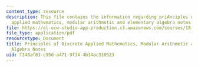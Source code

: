 ```yaml
---
content_type: resource
description: This file contains the information regarding priAnciples of discrete
  applied mathematics, modular arithmetic and elementary algebra notes.
file: https://ol-ocw-studio-app-production.s3.amazonaws.com/courses/18-310-principles-of-discrete-applied-mathematics-fall-2013/f348af83c95da4719f344b34ac310523_MIT18_310F13_Ch14.pdf
file_type: application/pdf
resourcetype: Document
title: Principles of Discrete Applied Mathematics, Modular Arithmetic and Elementary
  Algebra Notes
uid: f348af83-c95d-a471-9f34-4b34ac310523
---
```

